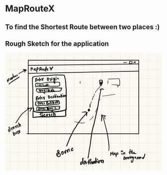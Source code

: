 # MapRouteX
## To find the Shortest Route between two places :)
## Rough Sketch for the application
![alt text](image.png)

